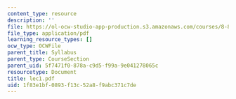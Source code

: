 ```yaml
---
content_type: resource
description: ''
file: https://ol-ocw-studio-app-production.s3.amazonaws.com/courses/8-871-selected-topics-in-theoretical-particle-physics-branes-and-gauge-theory-dynamics-fall-2004/1f83e1bf0893f13c52a8f9abc371c7de_lec1.pdf
file_type: application/pdf
learning_resource_types: []
ocw_type: OCWFile
parent_title: Syllabus
parent_type: CourseSection
parent_uid: 5f7471f0-878a-c9d5-f99a-9e041278065c
resourcetype: Document
title: lec1.pdf
uid: 1f83e1bf-0893-f13c-52a8-f9abc371c7de
---
```

